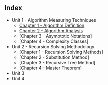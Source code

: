 ## Index
- Unit 1 - Algorithm Measuring Techniques
    - [Chapter 1 - Algorithm Definition](./Unit%201/Chapter%201/Chapter%201%20-%20Algorithm%20Definition)
    - [Chapter 2 - Algorithm Analysis](./Unit%201/Chapter%201/Chapter%201%20-%20Algorithm%20Analysis)
    - [Chapter 3 - Asymptotic Notations]
    - [Chapter 4 - Complexity Classes]
- Unit 2 - Recursion Solving Methodology
    - [Chapter 1 - Recursion Solving Methods]
    - [Chapter 2 - Substitution Method]
    - [Chapter 3 - Recursive Tree Method]
    - [Chapter 4 - Master Theorem]
- Unit 3
- Unit 4